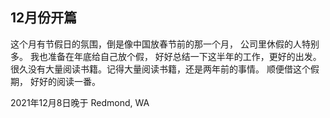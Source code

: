 ## 12月份开篇
这个月有节假日的氛围，倒是像中国放春节前的那一个月， 公司里休假的人特别多。 我也准备在年底给自己放个假， 好好总结一下这半年的工作，更好的出发。 很久没有大量阅读书籍。记得大量阅读书籍，还是两年前的事情。 顺便借这个假期， 好好的阅读一番。 

2021年12月8日晚于 Redmond, WA

